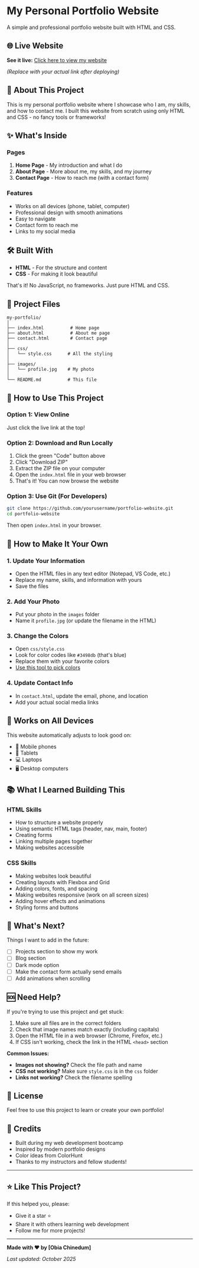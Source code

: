 # My Personal Portfolio Website

A simple and professional portfolio website built with HTML and CSS.

## 🌐 Live Website

**See it live:** [Click here to view my website](https://yourusername.github.io/portfolio-website)

_(Replace with your actual link after deploying)_

## 📖 About This Project

This is my personal portfolio website where I showcase who I am, my skills, and how to contact me. I built this website from scratch using only HTML and CSS - no fancy tools or frameworks!

## ✨ What's Inside

### Pages
1. **Home Page** - My introduction and what I do
2. **About Page** - More about me, my skills, and my journey
3. **Contact Page** - How to reach me (with a contact form)

### Features
- Works on all devices (phone, tablet, computer)
- Professional design with smooth animations
- Easy to navigate
- Contact form to reach me
- Links to my social media

## 🛠️ Built With

- **HTML** - For the structure and content
- **CSS** - For making it look beautiful

That's it! No JavaScript, no frameworks. Just pure HTML and CSS.

## 📂 Project Files

```
my-portfolio/
│
├── index.html          # Home page
├── about.html          # About me page
├── contact.html        # Contact page
│
├── css/
│   └── style.css      # All the styling
│
├── images/
│   └── profile.jpg    # My photo
│
└── README.md          # This file
```

## 🚀 How to Use This Project

### Option 1: View Online
Just click the live link at the top!

### Option 2: Download and Run Locally
1. Click the green "Code" button above
2. Click "Download ZIP"
3. Extract the ZIP file on your computer
4. Open the `index.html` file in your web browser
5. That's it! You can now browse the website

### Option 3: Use Git (For Developers)
```bash
git clone https://github.com/yourusername/portfolio-website.git
cd portfolio-website
```
Then open `index.html` in your browser.

## 🎨 How to Make It Your Own

### 1. Update Your Information
- Open the HTML files in any text editor (Notepad, VS Code, etc.)
- Replace my name, skills, and information with yours
- Save the files

### 2. Add Your Photo
- Put your photo in the `images` folder
- Name it `profile.jpg` (or update the filename in the HTML)

### 3. Change the Colors
- Open `css/style.css`
- Look for color codes like `#3498db` (that's blue)
- Replace them with your favorite colors
- [Use this tool to pick colors](https://colorhunt.co/)

### 4. Update Contact Info
- In `contact.html`, update the email, phone, and location
- Add your actual social media links

## 📱 Works on All Devices

This website automatically adjusts to look good on:
- 📱 Mobile phones
- 📱 Tablets  
- 💻 Laptops
- 🖥️ Desktop computers

## 📚 What I Learned Building This

### HTML Skills
- How to structure a website properly
- Using semantic HTML tags (header, nav, main, footer)
- Creating forms
- Linking multiple pages together
- Making websites accessible

### CSS Skills
- Making websites look beautiful
- Creating layouts with Flexbox and Grid
- Adding colors, fonts, and spacing
- Making websites responsive (work on all screen sizes)
- Adding hover effects and animations
- Styling forms and buttons

## 🎯 What's Next?

Things I want to add in the future:
- [ ] Projects section to show my work
- [ ] Blog section
- [ ] Dark mode option
- [ ] Make the contact form actually send emails
- [ ] Add animations when scrolling

## 🆘 Need Help?

If you're trying to use this project and get stuck:

1. Make sure all files are in the correct folders
2. Check that image names match exactly (including capitals)
3. Open the HTML file in a web browser (Chrome, Firefox, etc.)
4. If CSS isn't working, check the link in the HTML `<head>` section

**Common Issues:**
- **Images not showing?** Check the file path and name
- **CSS not working?** Make sure `style.css` is in the `css` folder
- **Links not working?** Check the filename spelling

## 📝 License

Feel free to use this project to learn or create your own portfolio! 

## 🙏 Credits

- Built during my web development bootcamp
- Inspired by modern portfolio designs
- Color ideas from ColorHunt
- Thanks to my instructors and fellow students!

---

## ⭐ Like This Project?

If this helped you, please:
- Give it a star ⭐
- Share it with others learning web development
- Follow me for more projects!

---

**Made with ❤️ by [Obia Chinedum]**

*Last updated: October 2025*
